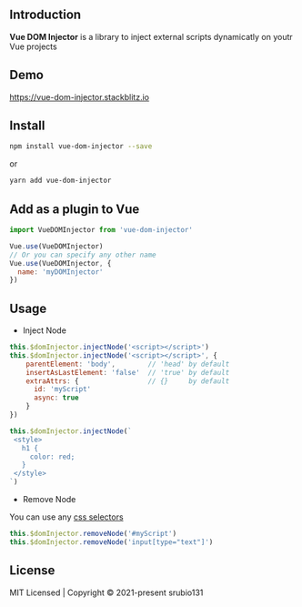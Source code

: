 
<br>
<br>
<br>

## Introduction

**Vue DOM Injector** is a library to inject external scripts dynamicatly on youtr Vue projects

## Demo
<a href="https://vue-dom-injector.stackblitz.io" target="_blank">https://vue-dom-injector.stackblitz.io</a>

## Install

  ``` bash
  npm install vue-dom-injector --save
  ```
  or
  ``` bash
  yarn add vue-dom-injector
  ```

## Add as a plugin to Vue

  ``` js
  import VueDOMInjector from 'vue-dom-injector'

  Vue.use(VueDOMInjector)
  // Or you can specify any other name
  Vue.use(VueDOMInjector, {
    name: 'myDOMInjector'
  })
  ```

## Usage

  - Inject Node

  ```js
  this.$domInjector.injectNode('<script></script>')
  this.$domInjector.injectNode('<script></script>', {
      parentElement: 'body',        // 'head' by default
      insertAsLastElement: 'false'  // 'true' by default
      extraAttrs: {                 // {}     by default
        id: 'myScript'
        async: true
      }
  })
  ```

   ```js
  this.$domInjector.injectNode(`
    <style>
      h1 {
        color: red;
      }
    </style>
  `)
  ```

  - Remove Node

  You can use any <a href="https://developer.mozilla.org/en-US/docs/Web/CSS/CSS_Selectors" target="_blank">css selectors</a>

  ```js
  this.$domInjector.removeNode('#myScript')
  this.$domInjector.removeNode('input[type="text"]')
  ```

## License
  MIT Licensed | Copyright © 2021-present srubio131